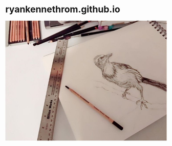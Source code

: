 # ryankennethrom.github.io
![Bird Drawing](https://github.com/ryankennethrom/ryankennethrom.github.io/blob/main/bird.jpg)
